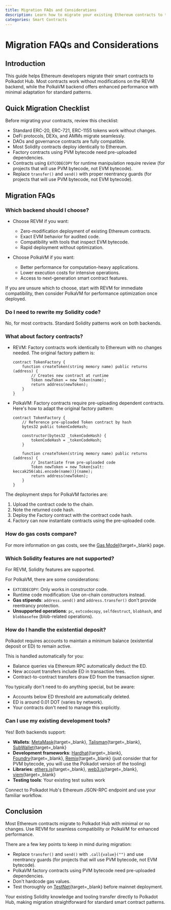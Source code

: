 ```yaml
---
title: Migration FAQs and Considerations
description: Learn how to migrate your existing Ethereum contracts to the Polkadot Hub using REVM and PolkaVM.
categories: Smart Contracts
---
```


# Migration FAQs and Considerations

## Introduction

This guide helps Ethereum developers migrate their smart contracts to Polkadot Hub. Most contracts work without modifications on the REVM backend, while the PolkaVM backend offers enhanced performance with minimal adaptation for standard patterns.

## Quick Migration Checklist

Before migrating your contracts, review this checklist:

- Standard ERC-20, ERC-721, ERC-1155 tokens work without changes.
- DeFi protocols, DEXs, and AMMs migrate seamlessly.
- DAOs and governance contracts are fully compatible.
- Most Solidity contracts deploy identically to Ethereum.
- Factory contracts using PVM bytecode need pre-uploaded dependencies.
- Contracts using `EXTCODECOPY` for runtime manipulation require review (for projects that will use PVM bytecode, not EVM bytecode).
- Replace `transfer()` and `send()` with proper reentrancy guards (for projects that will use PVM bytecode, not EVM bytecode).

## Migration FAQs

### Which backend should I choose?

- Choose REVM if you want:

    - Zero-modification deployment of existing Ethereum contracts.
    - Exact EVM behavior for audited code.
    - Compatibility with tools that inspect EVM bytecode.
    - Rapid deployment without optimization.

- Choose PolkaVM if you want:

    - Better performance for computation-heavy applications.
    - Lower execution costs for intensive operations.
    - Access to next-generation smart contract features.

If you are unsure which to choose, start with REVM for immediate compatibility, then consider PolkaVM for performance optimization once deployed.

### Do I need to rewrite my Solidity code?

No, for most contracts. Standard Solidity patterns work on both backends.

### What about factory contracts?

- REVM: Factory contracts work identically to Ethereum with no changes needed. The original factory pattern is:

    ```solidity
    contract TokenFactory {
        function createToken(string memory name) public returns (address) {
            // Creates new contract at runtime
            Token newToken = new Token(name);
            return address(newToken);
        }
    }
    ```

- PolkaVM: Factory contracts require pre-uploading dependent contracts. Here's how to adapt the original factory pattern:

    ```solidity
    contract TokenFactory {
        // Reference pre-uploaded Token contract by hash
        bytes32 public tokenCodeHash;
        
        constructor(bytes32 _tokenCodeHash) {
            tokenCodeHash = _tokenCodeHash;
        }
        
        function createToken(string memory name) public returns (address) {
            // Instantiate from pre-uploaded code
            Token newToken = new Token{salt: keccak256(abi.encode(name))}(name);
            return address(newToken);
        }
    }
    ```

The deployment steps for PolkaVM factories are:

1. Upload the contract code to the chain.
2. Note the returned code hash.
3. Deploy the Factory contract with the contract code hash.
4. Factory can now instantiate contracts using the pre-uploaded code.

### How do gas costs compare?

For more information on gas costs, see the [Gas Model](/smart-contracts/for-eth-devs/gas-model){target=\_blank} page.

### Which Solidity features are not supported?

For REVM, Solidity features are supported. 

For PolkaVM, there are some considerations:

- `EXTCODECOPY`: Only works in constructor code.
- Runtime code modification: Use on-chain constructors instead.
- **Gas stipends**: `address.send()` and `address.transfer()` don't provide reentrancy protection.
- **Unsupported operations**: `pc`, `extcodecopy`, `selfdestruct`, `blobhash`, and `blobbasefee` (blob-related operations).

### How do I handle the existential deposit?

Polkadot requires accounts to maintain a minimum balance (existential deposit or ED) to remain active.

This is handled automatically for you:

- Balance queries via Ethereum RPC automatically deduct the ED.
- New account transfers include ED in transaction fees.
- Contract-to-contract transfers draw ED from the transaction signer.

You typically don't need to do anything special, but be aware:

- Accounts below ED threshold are automatically deleted.
- ED is around 0.01 DOT (varies by network).
- Your contracts don't need to manage this explicitly.

### Can I use my existing development tools?

Yes! Both backends support:

- **Wallets**: [MetaMask](https://metamask.io/){target=\_blank}, [Talisman](https://talisman.xyz/){target=\_blank}, [SubWallet](https://www.subwallet.app/){target=\_blank}
- **Development frameworks**: [Hardhat](/smart-contracts/cookbook/smart-contracts/deploy-basic/hardhat/){target=\_blank}, [Foundry](/smart-contracts/cookbook/smart-contracts/deploy-basic/foundry/){target=\_blank}, [Remix](/smart-contracts/cookbook/smart-contracts/deploy-basic/remix/){target=\_blank} (just consider that for PVM bytecode, you will use the Polkadot version of the tooling)
- **Libraries**: [ethers.js](/smart-contracts/libraries/ethers-js/){target=\_blank}, [web3.js](/smart-contracts/libraries/web3-js/){target=\_blank}, [viem](/smart-contracts/libraries/viem/){target=\_blank}
- **Testing tools**: Your existing test suites work

Connect to Polkadot Hub's Ethereum JSON-RPC endpoint and use your familiar workflow.

## Conclusion

Most Ethereum contracts migrate to Polkadot Hub with minimal or no changes. Use REVM for seamless compatibility or PolkaVM for enhanced performance.

There are a few key points to keep in mind during migration:

- Replace `transfer()` and `send()` with `.call{value}("")` and use reentrancy guards (for projects that will use PVM bytecode, not EVM bytecode).
- PolkaVM factory contracts using PVM bytecode need pre-uploaded dependencies.
- Don't hardcode gas values.
- Test thoroughly on [TestNet](/smart-contracts/connect/#__tabbed_1_1){target=\_blank} before mainnet deployment.

Your existing Solidity knowledge and tooling transfer directly to Polkadot Hub, making migration straightforward for standard smart contract patterns.